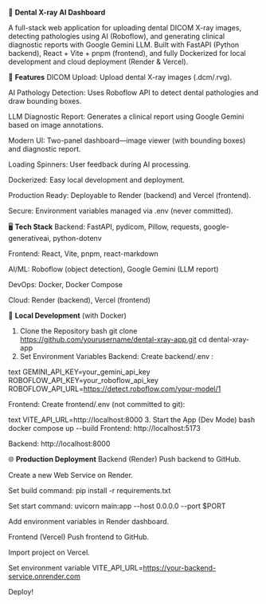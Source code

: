 🦷 **Dental X-ray AI Dashboard**

A full-stack web application for uploading dental DICOM X-ray images, detecting pathologies using AI (Roboflow), and generating clinical diagnostic reports with Google Gemini LLM.
Built with FastAPI (Python backend), React + Vite + pnpm (frontend), and fully Dockerized for local development and cloud deployment (Render & Vercel).

🚀 **Features**
DICOM Upload: Upload dental X-ray images (.dcm/.rvg).

AI Pathology Detection: Uses Roboflow API to detect dental pathologies and draw bounding boxes.

LLM Diagnostic Report: Generates a clinical report using Google Gemini based on image annotations.

Modern UI: Two-panel dashboard—image viewer (with bounding boxes) and diagnostic report.

Loading Spinners: User feedback during AI processing.

Dockerized: Easy local development and deployment.

Production Ready: Deployable to Render (backend) and Vercel (frontend).

Secure: Environment variables managed via .env (never committed).

🖥️ **Tech Stack**
Backend: FastAPI, pydicom, Pillow, requests, google-generativeai, python-dotenv

Frontend: React, Vite, pnpm, react-markdown

AI/ML: Roboflow (object detection), Google Gemini (LLM report)

DevOps: Docker, Docker Compose

Cloud: Render (backend), Vercel (frontend)

🏁 **Local Development** (with Docker)
1. Clone the Repository
bash
git clone https://github.com/yourusername/dental-xray-app.git
cd dental-xray-app
2. Set Environment Variables
Backend:
Create backend/.env :

text
GEMINI_API_KEY=your_gemini_api_key
ROBOFLOW_API_KEY=your_roboflow_api_key
ROBOFLOW_API_URL=https://detect.roboflow.com/your-model/1

Frontend:
Create frontend/.env (not committed to git):

text
VITE_API_URL=http://localhost:8000
3. Start the App (Dev Mode)
bash
docker compose up --build
Frontend: http://localhost:5173

Backend: http://localhost:8000

🌐 **Production Deployment**
Backend (Render)
Push backend to GitHub.

Create a new Web Service on Render.

Set build command: pip install -r requirements.txt

Set start command: uvicorn main:app --host 0.0.0.0 --port $PORT

Add environment variables in Render dashboard.

Frontend (Vercel)
Push frontend to GitHub.

Import project on Vercel.

Set environment variable VITE_API_URL=https://your-backend-service.onrender.com

Deploy!
